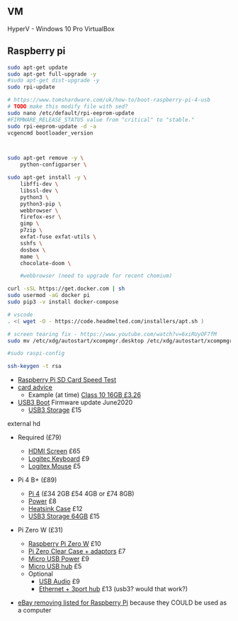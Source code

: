 VM
--

HyperV - Windows 10 Pro
VirtualBox

Raspberry pi
-------------


```bash
sudo apt-get update
sudo apt-get full-upgrade -y
#sudo apt-get dist-upgrade -y
sudo rpi-update

# https://www.tomshardware.com/uk/how-to/boot-raspberry-pi-4-usb
# TODO make this modify file with sed?
sudo nano /etc/default/rpi-eeprom-update
#FIRMWARE_RELEASE_STATUS value from "critical" to "stable."
sudo rpi-eeprom-update -d -a
vcgencmd bootloader_version



sudo apt-get remove -y \
    python-configparser \

sudo apt-get install -y \
    libffi-dev \
    libssl-dev \
    python3 \
    python3-pip \
    webbrowser \
    firefox-esr \
    gimp \
    p7zip \
    exfat-fuse exfat-utils \
    sshfs \
    dosbox \
    mame \
    chocolate-doom \

    #webbrowser (need to upgrade for recent chomium)

curl -sSL https://get.docker.com | sh
sudo usermod -aG docker pi
sudo pip3 -v install docker-compose

# vscode
. <( wget -O - https://code.headmelted.com/installers/apt.sh )

# screen tearing fix - https://www.youtube.com/watch?v=6xiRUyOF7fM
sudo mv /etc/xdg/autostart/xcompmgr.desktop /etc/xdg/autostart/xcompmgr.desktop.backup

#sudo raspi-config

ssh-keygen -t rsa
```


* [Raspberry Pi SD Card Speed Test](https://www.raspberrypi.org/blog/sd-card-speed-test/)
* [card advice](https://ototo.fm/best-sd-card-for-raspberry-pi-3/)
    * Example (at time) [Class 10 16GB £3.26](https://www.amazon.co.uk/dp/B07YGZHSJS/)
* [USB3 Boot](https://www.tomshardware.com/uk/how-to/boot-raspberry-pi-4-usb) Firmware update June2020
    * [USB3 Storage](https://www.amazon.co.uk/gp/product/B07FD8H2KD/) £15

external hd


* Required (£79)
    * [HDMI Screen](https://www.amazon.co.uk/dp/B016UPDUBO/) £65
    * [Logitec Keyboard](https://www.amazon.co.uk/Logitech-Business-Keyboard-Windows-Linux/dp/B003ZY9Z40/) £9
    * [Logitex Mouse](https://www.amazon.co.uk/Logitech-Optical-Ambidextrous-Mouse-Windows/dp/B00AZKNPZC) £5
* Pi 4 B+ (£89)
    * [Pi 4](https://thepihut.com/collections/raspberry-pi/products/raspberry-pi-4-model-b) (£34 2GB £54 4GB or £74 8GB)
    * [Power](https://thepihut.com/collections/raspberry-pi-power-supplies/products/raspberry-pi-psu-uk) £8
    * [Heatsink Case](https://thepihut.com/collections/raspberry-pi-cases/products/aluminium-armour-heatsink-case-for-raspberry-pi-4) £12
    * [USB3 Storage 64GB](https://www.amazon.co.uk/gp/product/B07FD8H2KD/) £15
* Pi Zero W (£31)
    * [Raspberry Pi Zero W](https://www.raspberrypi.org/products/raspberry-pi-zero-w/) £10
    * [Pi Zero Clear Case + adaptors](https://www.amazon.co.uk/GeeekPi-Raspberry-Starter-Heatsink-Screwdriver/dp/B07MGFRHHR/) £7
    * [Micro USB Power](https://thepihut.com/collections/raspberry-pi-power-supplies/products/official-raspberry-pi-universal-power-supply) £9
    * [Micro USB hub](https://thepihut.com/products/usb-mini-hub-with-power-switch-otg-micro-usb) £5
    * Optional
        * [USB Audio](https://www.amazon.co.uk/NOWBOTUCH-External-Converter-Microphone-Headphone/dp/B0894WJRW9/) £9
        * [Ethernet + 3port hub](https://www.amazon.co.uk/Nllano-USB-A3-0-Ethernet-Adapter-Aluminum/dp/B073PVB9MM/) £13 (usb3? would that work?)


* [eBay removing listed for Raspberry Pi](https://twitter.com/lbhq/status/1323482627681198080) because they COULD be used as a computer
